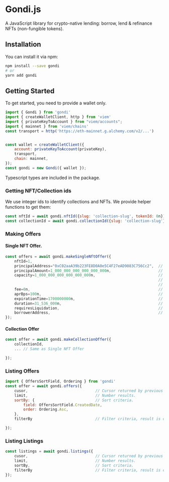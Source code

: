 # Gondi.js

A JavaScript library for crypto-native lending: borrow, lend & refinance NFTs (non-fungible tokens). 



## Installation

You can install it via npm:

```bash
npm install --save gondi
# or
yarn add gondi
```

## Getting Started
To get started, you need to provide a wallet only. 

```javascript
import { Gondi } from 'gondi'
import { createWalletClient, http } from 'viem'
import { privateKeyToAccount } from "viem/accounts";
import { mainnet } from 'viem/chains'
const transport = http('https://eth-mainnet.g.alchemy.com/v2/...')


const wallet = createWalletClient({
    account: privateKeyToAccount(privateKey),
    transport,
    chain: mainnet,
});
const gondi = new Gondi({ wallet });
```

Typescript types are included in the package.

### Getting NFT/Collection ids
We use integer ids to identify collections and NFTs. We provide helper functions to get them:


```javascript
const nftId = await gondi.nftId({slug: 'collection-slug', tokenId: 0n});
const collectionId = await gondi.collectionId({slug: 'collection-slug'});
```

### Making Offers

#### Single NFT Offer.
```javascript
const offers = await gondi.makeSingleNftOffer({
    nftId=1,
    principalAddress="0xC02aaA39b223FE8D0A0e5C4F27eAD9083C756Cc2",  // Principal currency address. (e.g. WETH)
    principalAmount=1_000_000_000_000_000_000n,                     // Principal amount. In units of currency (e.g. WETH is wei)(e.g. 1WETH)
    capacity=1_000_000_000_000_000_000n,                            // How much money do you want to loan in total, 
                                                                    // valid for collection offers.
                                                                    // If you want N loans for example, it should be N*principalAmount.
    fee=0n,                                                         // Origination fee.
    aprBps=100n,                                                    // Apr expressed in basis points. (e.g. 1% apr)
    expirationTime=1700000000n,                                     // Expiration time expressed in seconds since epoch. (e.g. 2023/11/14)
    duration=31_536_000n,                                           // Duration expressed in secconds. (e.g. 1 year)
    requiresLiquidation,                                            // Sets the collateral to be liquidated on default.
    borrowerAddress,                                                // Optional: allow only this borrower to accept the offer.
});
```

#### Collection Offer

```javascript
const offer = await gondi.makeCollectionOffer({
    collectionId,
    ... // Same as Single NFT Offer

});
```

### Listing Offers

```javascript
import { OffersSortField, Ordering } from 'gondi'
const offer = await gondi.offers({
    cusor,                              // Cursor returned by previous calls.
    limit,                              // Number results.
    sortBy: {                           // Sort criteria.
        field: OffersSortField.CreatedDate, 
        order: Ordering.Asc,
    },
    filterBy                            // Filter criteria, result is conjunction of components.

});
```

### Listing Listings

```javascript
const listings = await gondi.listings({
    cusor,                              // Cursor returned by previous calls.
    limit,                              // Number results.
    sortBy,                             // Sort criteria.
    filterBy                            // Filter criteria, result is conjunction of components.
});
```
